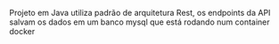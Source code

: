 Projeto em Java utiliza padrão de arquitetura Rest, os endpoints da API salvam os dados em um banco mysql que está rodando num container docker
